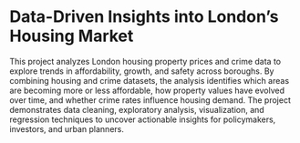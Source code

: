 # Data-Driven Insights into London’s Housing Market
This project analyzes London housing property prices and crime data to explore trends in affordability, growth, and safety across boroughs. By combining housing and crime datasets, the analysis identifies which areas are becoming more or less affordable, how property values have evolved over time, and whether crime rates influence housing demand. The project demonstrates data cleaning, exploratory analysis, visualization, and regression techniques to uncover actionable insights for policymakers, investors, and urban planners.
